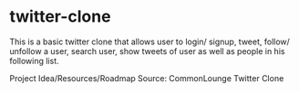 # twitter-clone

This is a basic twitter clone that allows user to login/ signup, tweet, follow/ unfollow a user, search user, show tweets of user as well as people in his following list.






Project Idea/Resources/Roadmap Source: CommonLounge Twitter Clone